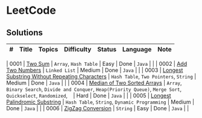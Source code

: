 # LeetCode


## Solutions


| # | Title | Topics | Difficulty | Status | Language | Note |
|---| ----- | ------ | ---------- | ------ | -------- | ---- |

| 0001 | [Two Sum](/solution/0000-0099/0001%20Raydon-two-sum-java/README.md) | `Array`, `Hash Table` | Easy | Done | `Java` |     |
| 0002 | [Add Two Numbers](/solution/0000-0099/0002%20Raydon-add-two-numbers-java/README.md) | `Linked List` | Medium | Done | `Java` |     |
| 0003 | [Longest Substring Without Repeating Characters](/solution/0000-0099/0003%20Raydon-longest-substring-without-repeating-characters-java/README.md) | `Hash Table`, `Two Pointers`, `String` | Medium | Done | `Java` |     |
| 0004 | [Median of Two Sorted Arrays](/solution/0000-0099/0004%20Raydon-median-of-two-sorted-arrays-java/README.md) | `Array`, `Binary Search`, `Divide and Conquer`, `Heap(Priority Queue)`, `Merge Sort`, `Quickselect`, `Randomized`, `
` | Hard | Done | `Java` |     |
| 0005 | [Longest Palindromic Substring](/solution/0000-0099/0005%20Raydon-longest-palindromic-substring-java/README.md) | `Hash Table`, `String`, `Dynamic Programming` | Medium | Done | `Java` |     |
| 0006 | [ZigZag Conversion](/solution/0000-0099/0006%20Raydon-zigzag-conversion-java/README.md) | `String` | Easy | Done | `Java` |     |